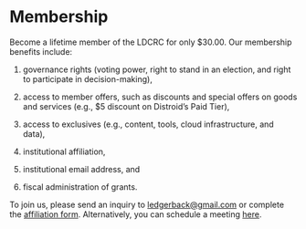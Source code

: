 # Membership
Become a lifetime member of the LDCRC for only $30.00. Our membership benefits include:

1.  governance rights (voting power, right to stand in an election, and right to participate in decision-making),
    
2.  access to member offers, such as discounts and special offers on goods and services (e.g., $5 discount on Distroid’s Paid Tier),
    
3.  access to exclusives (e.g., content, tools, cloud infrastructure, and data),
    
4.  institutional affiliation,
    
5.  institutional email address, and
    
6.  fiscal administration of grants.
    



To join us, please send an inquiry to [ledgerback@gmail.com](mailto:ledgerback@gmail.com) or complete the [affiliation form](https://forms.gle/JMiPHBJCCNMspgEH8). Alternatively, you can schedule a meeting [here](https://calendly.com/ledgerback).

